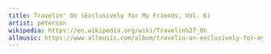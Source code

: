 ```yaml
---
title: Travelin' On (Exclusively for My Friends, Vol. 6)
artist: peterson
wikipedia: https://en.wikipedia.org/wiki/Travelin%27_On
allmusic: https://www.allmusic.com/album/travelin-on-exclusively-for-my-friends-vol-6-mw0000697567
---
```

